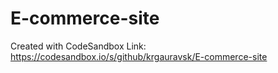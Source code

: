 # E-commerce-site
Created with CodeSandbox Link: https://codesandbox.io/s/github/krgauravsk/E-commerce-site
